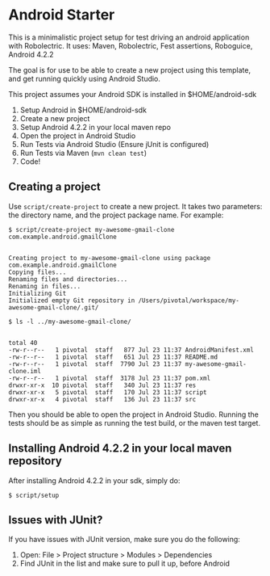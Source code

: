 # Android Starter

This is a minimalistic project setup for test driving an android application with Robolectric.
It uses: Maven, Robolectric, Fest assertions, Roboguice, Android 4.2.2

The goal is for use to be able to create a new project using this template, and get running quickly using Android Studio.

This project assumes your Android SDK is installed in $HOME/android-sdk

1. Setup Android in $HOME/android-sdk
2. Create a new project
3. Setup Android 4.2.2 in your local maven repo
4. Open the project in Android Studio
5. Run Tests via Android Studio (Ensure jUnit is configured)
6. Run Tests via Maven (`mvn clean test`)
7. Code!


## Creating a project

Use `script/create-project` to create a new project. It takes two parameters: the directory name,
and the project package name. For example:

```
$ script/create-project my-awesome-gmail-clone com.example.android.gmailClone


Creating project to my-awesome-gmail-clone using package com.example.android.gmailClone
Copying files...
Renaming files and directories...
Renaming in files...
Initializing Git
Initialized empty Git repository in /Users/pivotal/workspace/my-awesome-gmail-clone/.git/
```

```
$ ls -l ../my-awesome-gmail-clone/


total 40
-rw-r--r--   1 pivotal  staff   877 Jul 23 11:37 AndroidManifest.xml
-rw-r--r--   1 pivotal  staff   651 Jul 23 11:37 README.md
-rw-r--r--   1 pivotal  staff  7790 Jul 23 11:37 my-awesome-gmail-clone.iml
-rw-r--r--   1 pivotal  staff  3178 Jul 23 11:37 pom.xml
drwxr-xr-x  10 pivotal  staff   340 Jul 23 11:37 res
drwxr-xr-x   5 pivotal  staff   170 Jul 23 11:37 script
drwxr-xr-x   4 pivotal  staff   136 Jul 23 11:37 src
```

Then you should be able to open the project in Android Studio.
Running the tests should be as simple as running the test build, or the maven test target.


## Installing Android 4.2.2 in your local maven repository

After installing Android 4.2.2 in your sdk, simply do:

```
$ script/setup
```


## Issues with JUnit?

If you have issues with JUnit version, make sure you do the following:

1. Open:  File > Project structure > Modules > Dependencies
2. Find JUnit in the list and make sure to pull it up, before Android
